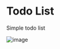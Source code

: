 # Todo List

Simple todo list 

![image](https://github.com/ChaitanyaJx/Todo-List/assets/119999041/1f383c9f-7f92-42a8-98ad-4967d98359fa)
